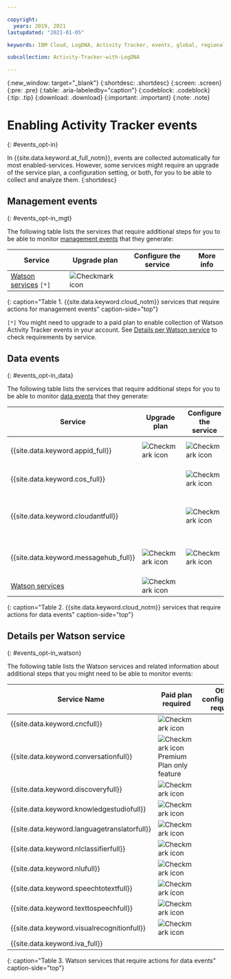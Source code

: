 ```yaml
---

copyright:
  years: 2019, 2021
lastupdated: "2021-01-05"

keywords: IBM Cloud, LogDNA, Activity Tracker, events, global, regional, data, management

subcollection: Activity-Tracker-with-LogDNA

---
```


{:new_window: target="_blank"}
{:shortdesc: .shortdesc}
{:screen: .screen}
{:pre: .pre}
{:table: .aria-labeledby="caption"}
{:codeblock: .codeblock}
{:tip: .tip}
{:download: .download}
{:important: .important}
{:note: .note}


# Enabling Activity Tracker events
{: #events_opt-in}

In {{site.data.keyword.at_full_notm}}, events are collected automatically for most enabled-services. However, some services might require an upgrade of the service plan, a configuration setting, or both, for you to be able to collect and analyze them.
{:shortdesc}




## Management events
{: #events_opt-in_mgt}

The following table lists the services that require additional steps for you to be able to monitor [management events](/docs/Activity-Tracker-with-LogDNA?topic=Activity-Tracker-with-LogDNA-event_types#event_types_management) that they generate:

| Service                            | Upgrade plan                       | Configure the service              | More info |
|------------------------------------|------------------------------------|------------------------------------|-----------|
| [Watson services](/docs/Activity-Tracker-with-LogDNA?topic=Activity-Tracker-with-LogDNA-cloud_services#watson_ai) `[*]`  | ![Checkmark icon](../icons/checkmark-icon.svg) |  |   |
{: caption="Table 1. {{site.data.keyword.cloud_notm}} services that require actions for management events" caption-side="top"}

`[*]` You might need to upgrade to a paid plan to enable collection of Watson Activity Tracker events in your account. See [Details per Watson service](/docs/Activity-Tracker-with-LogDNA?topic=Activity-Tracker-with-LogDNA-cloud_services#watson_ai) to check requirements by service.


## Data events
{: #events_opt-in_data}

The following table lists the services that require additional steps for you to be able to monitor [data events](/docs/Activity-Tracker-with-LogDNA?topic=Activity-Tracker-with-LogDNA-event_types#event_types_data) that they generate:

| Service                            | Upgrade plan                       | Configure the service              | More info |
|------------------------------------|------------------------------------|------------------------------------|-----------|
| {{site.data.keyword.appid_full}}   | ![Checkmark icon](../icons/checkmark-icon.svg) | ![Checkmark icon](../icons/checkmark-icon.svg)   | [Monitoring runtime activity](/docs/appid?topic=appid-at-events#at-monitor-runtime-activity)   |
| {{site.data.keyword.cos_full}}     |  | ![Checkmark icon](../icons/checkmark-icon.svg) | [Enabling activity tracking](/docs/cloud-object-storage?topic=cloud-object-storage-at#at-console-enable) |
| {{site.data.keyword.cloudantfull}} |  | ![Checkmark icon](../icons/checkmark-icon.svg) | [Configuring data events for an IBM Cloudant instance](/docs/Cloudant?topic=Cloudant-at_events#at_event_configure) |
| {{site.data.keyword.messagehub_full}} | ![Checkmark icon](../icons/checkmark-icon.svg) | ![Checkmark icon](../icons/checkmark-icon.svg) | [Enabling message audit events](/docs/EventStreams?topic=EventStreams-at_events#enable-message-events) |
| [Watson services](/docs/Activity-Tracker-with-LogDNA?topic=Activity-Tracker-with-LogDNA-cloud_services#watson_ai)    | ![Checkmark icon](../icons/checkmark-icon.svg) |  |   |
{: caption="Table 2. {{site.data.keyword.cloud_notm}} services that require actions for data events" caption-side="top"}


## Details per Watson service
{: #events_opt-in_watson}

The following table lists the Watson services and related information about additional steps that you might need to be able to monitor events:

| Service Name | Paid plan required | Other configuration required | 
| -- | -- | -- |
| {{site.data.keyword.cncfull}} | ![Checkmark icon](../icons/checkmark-icon.svg) |   |  
| {{site.data.keyword.conversationfull}} | ![Checkmark icon](../icons/checkmark-icon.svg) </br>Premium Plan only feature |   |  
| {{site.data.keyword.discoveryfull}} | ![Checkmark icon](../icons/checkmark-icon.svg) |   |  
| {{site.data.keyword.knowledgestudiofull}} | ![Checkmark icon](../icons/checkmark-icon.svg) |   |  
| {{site.data.keyword.languagetranslatorfull}} | ![Checkmark icon](../icons/checkmark-icon.svg) |   |  
| {{site.data.keyword.nlclassifierfull}} | ![Checkmark icon](../icons/checkmark-icon.svg) |   |  
| {{site.data.keyword.nlufull}} | ![Checkmark icon](../icons/checkmark-icon.svg) |   |  
| {{site.data.keyword.speechtotextfull}} | ![Checkmark icon](../icons/checkmark-icon.svg) |   |  
| {{site.data.keyword.texttospeechfull}} | ![Checkmark icon](../icons/checkmark-icon.svg) |   |  
| {{site.data.keyword.visualrecognitionfull}} | ![Checkmark icon](../icons/checkmark-icon.svg) |   |  
| {{site.data.keyword.iva_full}} |   |   |
{: caption="Table 3. Watson services that require actions for data events" caption-side="top"}



